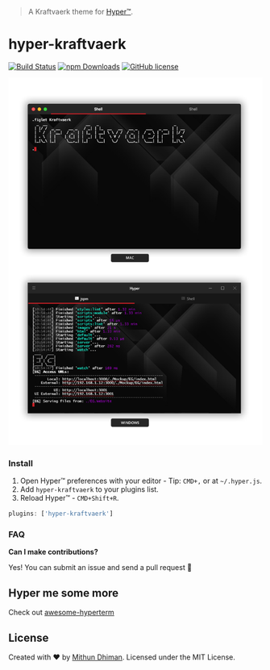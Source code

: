 > A Kraftvaerk theme for [Hyper™](http://hyper.is).

# hyper-kraftvaerk

[![Build Status](https://img.shields.io/travis/kraftvaerk/hyper-kraftvaerk.svg?style=flat-square)](https://travis-ci.org/kraftvaerk/hyper-kraftvaerk)
[![npm Downloads](https://img.shields.io/npm/dt/hyper-kraftvaerk.svg?style=flat-square)](https://www.npmjs.com/package/hyper-kraftvaerk)
[![GitHub license](https://img.shields.io/github/license/kraftvaerk/hyper-kraftvaerk.svg?style=flat-square)](https://github.com/kraftvaerk/hyper-kraftvaerk/blob/master/LICENSE)

![hyper](screenshot.png)

### Install

1. Open Hyper™ preferences with your editor - Tip: `CMD+,` or at `~/.hyper.js`.
2. Add `hyper-kraftvaerk` to your plugins list.
3. Reload Hyper™ - `CMD+Shift+R`.

```js
plugins: ['hyper-kraftvaerk']
```

### FAQ

**Can I make contributions?**

Yes! You can submit an issue and send a pull request :tada:

## Hyper me some more 
Check out [awesome-hyperterm](https://github.com/bnb/awesome-hyperterm)

## License
Created with ♥ by [Mithun Dhiman](https://github.com/mi2oon). Licensed under the MIT License.

